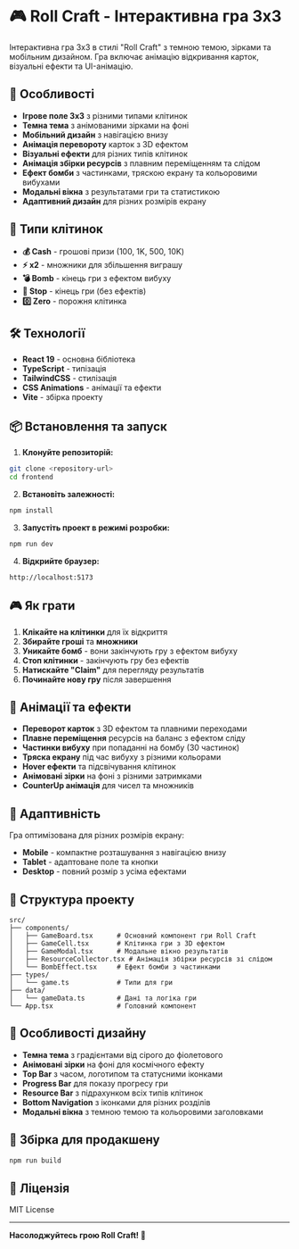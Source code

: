# 🎮 Roll Craft - Інтерактивна гра 3x3

Інтерактивна гра 3x3 в стилі "Roll Craft" з темною темою, зірками та мобільним дизайном. Гра включає анімацію відкривання карток, візуальні ефекти та UI-анімацію.

## 🚀 Особливості

- **Ігрове поле 3x3** з різними типами клітинок
- **Темна тема** з анімованими зірками на фоні
- **Мобільний дизайн** з навігацією внизу
- **Анімація перевороту** карток з 3D ефектом
- **Візуальні ефекти** для різних типів клітинок
- **Анімація збірки ресурсів** з плавним переміщенням та слідом
- **Ефект бомби** з частинками, тряскою екрану та кольоровими вибухами
- **Модальні вікна** з результатами гри та статистикою
- **Адаптивний дизайн** для різних розмірів екрану

## 🎯 Типи клітинок

- **💰 Cash** - грошові призи (100, 1K, 500, 10K)
- **⚡ x2** - множники для збільшення виграшу
- **💣 Bomb** - кінець гри з ефектом вибуху
- **🛑 Stop** - кінець гри (без ефектів)
- **0️⃣ Zero** - порожня клітинка

## 🛠️ Технології

- **React 19** - основна бібліотека
- **TypeScript** - типізація
- **TailwindCSS** - стилізація
- **CSS Animations** - анімації та ефекти
- **Vite** - збірка проекту

## 📦 Встановлення та запуск

1. **Клонуйте репозиторій:**

```bash
git clone <repository-url>
cd frontend
```

2. **Встановіть залежності:**

```bash
npm install
```

3. **Запустіть проект в режимі розробки:**

```bash
npm run dev
```

4. **Відкрийте браузер:**

```
http://localhost:5173
```

## 🎮 Як грати

1. **Клікайте на клітинки** для їх відкриття
2. **Збирайте гроші** та **множники**
3. **Уникайте бомб** - вони закінчують гру з ефектом вибуху
4. **Стоп клітинки** - закінчують гру без ефектів
5. **Натискайте "Claim"** для перегляду результатів
6. **Починайте нову гру** після завершення

## 🎨 Анімації та ефекти

- **Переворот карток** з 3D ефектом та плавними переходами
- **Плавне переміщення** ресурсів на баланс з ефектом сліду
- **Частинки вибуху** при попаданні на бомбу (30 частинок)
- **Тряска екрану** під час вибуху з різними кольорами
- **Hover ефекти** та підсвічування клітинок
- **Анімовані зірки** на фоні з різними затримками
- **CounterUp анімація** для чисел та множників

## 📱 Адаптивність

Гра оптимізована для різних розмірів екрану:

- **Mobile** - компактне розташування з навігацією внизу
- **Tablet** - адаптоване поле та кнопки
- **Desktop** - повний розмір з усіма ефектами

## 🔧 Структура проекту

```
src/
├── components/
│   ├── GameBoard.tsx      # Основний компонент гри Roll Craft
│   ├── GameCell.tsx       # Клітинка гри з 3D ефектом
│   ├── GameModal.tsx      # Модальне вікно результатів
│   ├── ResourceCollector.tsx # Анімація збірки ресурсів зі слідом
│   └── BombEffect.tsx     # Ефект бомби з частинками
├── types/
│   └── game.ts            # Типи для гри
├── data/
│   └── gameData.ts        # Дані та логіка гри
└── App.tsx                # Головний компонент
```

## 🎯 Особливості дизайну

- **Темна тема** з градієнтами від сірого до фіолетового
- **Анімовані зірки** на фоні для космічного ефекту
- **Top Bar** з часом, логотипом та статусними іконками
- **Progress Bar** для показу прогресу гри
- **Resource Bar** з підрахунком всіх типів клітинок
- **Bottom Navigation** з іконками для різних розділів
- **Модальні вікна** з темною темою та кольоровими заголовками

## 🚀 Збірка для продакшену

```bash
npm run build
```

## 📝 Ліцензія

MIT License

---

**Насолоджуйтесь грою Roll Craft! 🎉**
